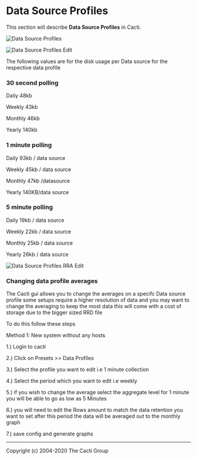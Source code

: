 # Data Source Profiles

This section will describe **Data Source Profiles** in Cacti.

![Data Source Profiles](images/data-source-profiles.png)

![Data Source Profiles Edit](images/data-source-profiles-edit1.png)

The following values are for the disk usage per Data source for the respective
data profile

### 30 second polling

Daily 48kb

Weekly 43kb

Monthly 46kb

Yearly 140kb

### 1 minute polling

Daily 93kb / data source

Weekly 45kb / data source

Monthly 47kb /datasource

Yearly 140KB/data source

### 5 minute polling

Daily 19kb / data source

Weekly 22kb / data source

Monthly 25kb / data source

Yearly 26kb / data source

![Data Source Profiles RRA Edit](images/data-source-profiles-edit2.png)

### Changing data profile averages 

The Cacti gui allows you to change the averages on a specifc Data source profile
some setups require a higher resolution of data and you may want to change the averaging to
keep the most data this will come with a cost of storage due to the bigger sized RRD file

To do this follow these steps

Method 1: New system without any hosts

1.) Login to cacti

2.) Click on Presets >> Data Profiles

3.) Select the profile you want to edit i.e 1 minute collection

4.) Select the period which you want to edit i.e weekly 

5.) if you wish to change the average select the aggregate level for 1 minute you will be able to go as low as 5 Minutes

6.) you will need to edit the Rows amount to match the data retention you want to set after this period the data will be 
averaged out to the monthly graph

7.) save config and generate graphs

---
Copyright (c) 2004-2020 The Cacti Group
